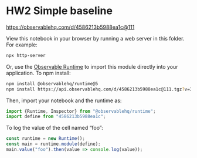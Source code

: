 # HW2 Simple baseline

https://observablehq.com/d/4586213b5988ea1c@111

View this notebook in your browser by running a web server in this folder. For
example:

~~~sh
npx http-server
~~~

Or, use the [Observable Runtime](https://github.com/observablehq/runtime) to
import this module directly into your application. To npm install:

~~~sh
npm install @observablehq/runtime@5
npm install https://api.observablehq.com/d/4586213b5988ea1c@111.tgz?v=3
~~~

Then, import your notebook and the runtime as:

~~~js
import {Runtime, Inspector} from "@observablehq/runtime";
import define from "4586213b5988ea1c";
~~~

To log the value of the cell named “foo”:

~~~js
const runtime = new Runtime();
const main = runtime.module(define);
main.value("foo").then(value => console.log(value));
~~~
